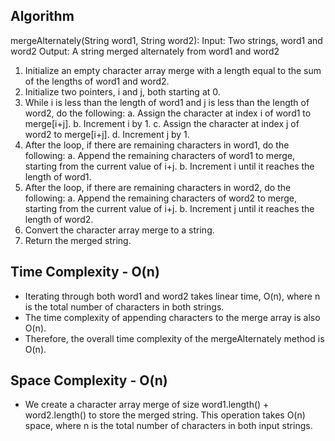 ## Algorithm

mergeAlternately(String word1, String word2):
   Input: Two strings, word1 and word2
   Output: A string merged alternately from word1 and word2

   1. Initialize an empty character array merge with a length equal to the sum of the lengths of word1 and word2.
   2. Initialize two pointers, i and j, both starting at 0.
   3. While i is less than the length of word1 and j is less than the length of word2, do the following:
      a. Assign the character at index i of word1 to merge\[i+j\].
      b. Increment i by 1.
      c. Assign the character at index j of word2 to merge\[i+j\].
      d. Increment j by 1.
   4. After the loop, if there are remaining characters in word1, do the following:
      a. Append the remaining characters of word1 to merge, starting from the current value of i+j.
      b. Increment i until it reaches the length of word1.
   5. After the loop, if there are remaining characters in word2, do the following:
      a. Append the remaining characters of word2 to merge, starting from the current value of i+j.
      b. Increment j until it reaches the length of word2.
   6. Convert the character array merge to a string.
   7. Return the merged string.

## Time Complexity - O(n)

- Iterating through both word1 and word2 takes linear time, O(n), where n is the total number of characters in both strings.
- The time complexity of appending characters to the merge array is also O(n).
- Therefore, the overall time complexity of the mergeAlternately method is O(n).

## Space Complexity - O(n)

- We create a character array merge of size word1.length() + word2.length() to store the merged string. This operation takes O(n) space, where n is the total number of characters in both input strings.
